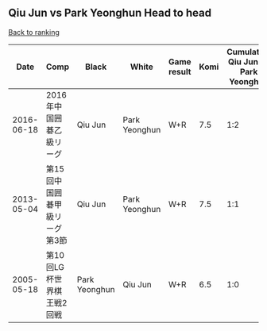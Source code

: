 ## Qiu Jun vs Park Yeonghun Head to head

[Back to ranking](../../index.md)




| **Date** | **Comp** | **Black** | **White** | **Game result** | **Komi** | **Cumulative Qiu Jun vs Park Yeonghun** | **Qiu Jun streak** | **Park Yeonghun streak** | 
| --- | --- | --- | --- | --- | --- | --- | --- | --- |
| 2016-06-18 | 2016年中国囲碁乙級リーグ | Qiu Jun | Park Yeonghun | W+R | 7.5 | 1:2 | 0 | 2 | 
| 2013-05-04 | 第15回中国囲碁甲級リーグ第3節 | Qiu Jun | Park Yeonghun | W+R | 7.5 | 1:1 | 0 | 1 | 
| 2005-05-18 | 第10回LG杯世界棋王戦2回戦 | Park Yeonghun | Qiu Jun | W+R | 6.5 | 1:0 | 1 | 0 |




